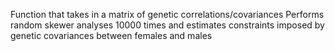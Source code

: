 Function that takes in a matrix of genetic correlations/covariances
Performs random skewer analyses 10000 times and estimates constraints imposed by genetic covariances between females and males
